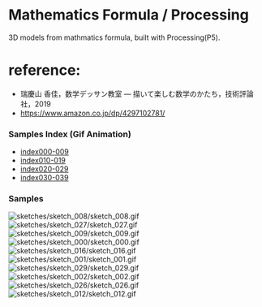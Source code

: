 # Mathematics Formula / Processing

3D models from mathmatics formula, built with Processing(P5).

# reference: 

* 瑞慶山 香佳，数学デッサン教室 ― 描いて楽しむ数学のかたち，技術評論社，2019
* https://www.amazon.co.jp/dp/4297102781/

### Samples Index (Gif Animation)

* [index000-009](index000-009.md)
* [index010-019](index010-019.md)
* [index020-029](index020-029.md)
* [index030-039](index030-039.md)

### Samples

![sketches/sketch_008/sketch_008.gif](sketches/sketch_008/sketch_008.gif)
![sketches/sketch_027/sketch_027.gif](sketches/sketch_027/sketch_027.gif)
![sketches/sketch_009/sketch_009.gif](sketches/sketch_009/sketch_009.gif)
![sketches/sketch_000/sketch_000.gif](sketches/sketch_000/sketch_000.gif)
![sketches/sketch_016/sketch_016.gif](sketches/sketch_016/sketch_016.gif)
![sketches/sketch_001/sketch_001.gif](sketches/sketch_001/sketch_001.gif)
![sketches/sketch_029/sketch_029.gif](sketches/sketch_029/sketch_029.gif)
![sketches/sketch_002/sketch_002.gif](sketches/sketch_002/sketch_002.gif)
![sketches/sketch_026/sketch_026.gif](sketches/sketch_026/sketch_026.gif)
![sketches/sketch_012/sketch_012.gif](sketches/sketch_012/sketch_012.gif)
